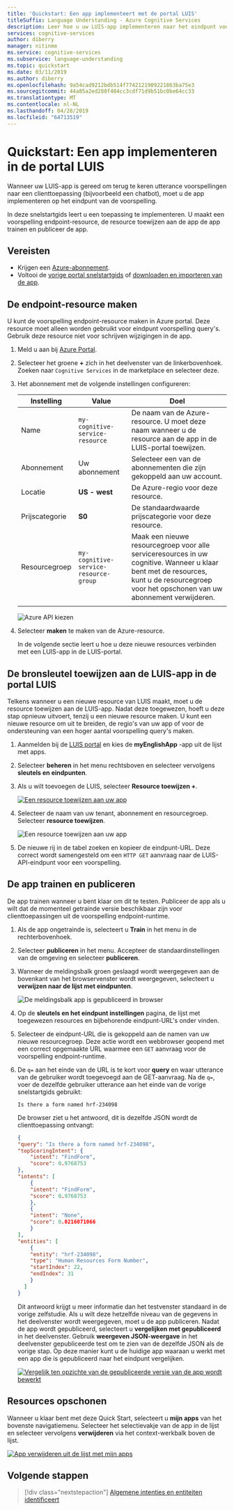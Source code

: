 ```yaml
---
title: 'Quickstart: Een app implementeert met de portal LUIS'
titleSuffix: Language Understanding - Azure Cognitive Services
description: Leer hoe u uw LUIS-app implementeren naar het eindpunt voorspelling nadat de app is gereed om terug te keren utterance voorspellingen naar een clienttoepassing, bijvoorbeeld een chatbot. In deze snelstartgids leert u hoe u een toepassing implementeren met het maken van een voorspelling endpoint-resource, de resource toe te wijzen aan de app, de app trainen en publiceren van de app.
services: cognitive-services
author: diberry
manager: nitinme
ms.service: cognitive-services
ms.subservice: language-understanding
ms.topic: quickstart
ms.date: 03/11/2019
ms.author: diberry
ms.openlocfilehash: 9a54cad9212bdb514f7742121909221863ba75e3
ms.sourcegitcommit: 44a85a2ed288f484cc3cdf71d9b51bc0be64cc33
ms.translationtype: MT
ms.contentlocale: nl-NL
ms.lasthandoff: 04/28/2019
ms.locfileid: "64713519"
---
```

# <a name="quickstart-deploy-an-app-in-the-luis-portal"></a>Quickstart: Een app implementeren in de portal LUIS

Wanneer uw LUIS-app is gereed om terug te keren utterance voorspellingen naar een clienttoepassing (bijvoorbeeld een chatbot), moet u de app implementeren op het eindpunt van de voorspelling.

In deze snelstartgids leert u een toepassing te implementeren. U maakt een voorspelling endpoint-resource, de resource toewijzen aan de app de app trainen en publiceer de app.

## <a name="prerequisites"></a>Vereisten

* Krijgen een [Azure-abonnement](https://azure.microsoft.com/free).
* Voltooi de [vorige portal snelstartgids](get-started-portal-build-app.md) of [downloaden en importeren van de app](https://github.com/Azure-Samples/cognitive-services-language-understanding/blob/master/documentation-samples/quickstarts/in-portal/build-portal-app.json).

## <a name="create-the-endpoint-resource"></a>De endpoint-resource maken

U kunt de voorspelling endpoint-resource maken in Azure portal. Deze resource moet alleen worden gebruikt voor eindpunt voorspelling query's. Gebruik deze resource niet voor schrijven wijzigingen in de app.

1. Meld u aan bij [Azure Portal](https://ms.portal.azure.com/).

1. Selecteer het groene **+** zich in het deelvenster van de linkerbovenhoek. Zoeken naar `Cognitive Services` in de marketplace en selecteer deze.

1. Het abonnement met de volgende instellingen configureren:

   |Instelling|Value|Doel|
   |--|--|--|
   |Name|`my-cognitive-service-resource`|De naam van de Azure-resource. U moet deze naam wanneer u de resource aan de app in de LUIS-portal toewijzen.|
   |Abonnement|Uw abonnement|Selecteer een van de abonnementen die zijn gekoppeld aan uw account.|
   |Locatie|**US - west**|De Azure-regio voor deze resource.|
   |Prijscategorie|**S0**|De standaardwaarde prijscategorie voor deze resource.|
   |Resourcegroep|`my-cognitive-service-resource-group`|Maak een nieuwe resourcegroep voor alle serviceresources in uw cognitive. Wanneer u klaar bent met de resources, kunt u de resourcegroep voor het opschonen van uw abonnement verwijderen. |
   | | | |

   ![Azure API kiezen](./media/get-started-portal-deploy-app/create-cognitive-services-resource.png)

1. Selecteer **maken** te maken van de Azure-resource.

   In de volgende sectie leert u hoe u deze nieuwe resources verbinden met een LUIS-app in de LUIS-portal.

## <a name="assign-the-resource-key-to-the-luis-app-in-the-luis-portal"></a>De bronsleutel toewijzen aan de LUIS-app in de portal LUIS

Telkens wanneer u een nieuwe resource van LUIS maakt, moet u de resource toewijzen aan de LUIS-app. Nadat deze toegewezen, hoeft u deze stap opnieuw uitvoert, tenzij u een nieuwe resource maken. U kunt een nieuwe resource om uit te breiden, de regio's van uw app of voor de ondersteuning van een hoger aantal voorspelling query's maken.

1. Aanmelden bij de [LUIS portal](https://www.luis.ai) en kies de **myEnglishApp** -app uit de lijst met apps.

1. Selecteer **beheren** in het menu rechtsboven en selecteer vervolgens **sleutels en eindpunten**.

1. Als u wilt toevoegen de LUIS, selecteer **Resource toewijzen +**.

   [![Een resource toewijzen aan uw app](./media/get-started-portal-deploy-app/assign-resource-button.png)](./media/get-started-portal-deploy-app/assign-resource-button.png#lightbox)

1. Selecteer de naam van uw tenant, abonnement en resourcegroep. Selecteer **resource toewijzen**.

   ![Een resource toewijzen aan uw app](./media/get-started-portal-deploy-app/assign-resource.png)

1. De nieuwe rij in de tabel zoeken en kopieer de eindpunt-URL. Deze correct wordt samengesteld om een `HTTP GET` aanvraag naar de LUIS-API-eindpunt voor een voorspelling.

## <a name="train-and-publish-the-app"></a>De app trainen en publiceren

De app trainen wanneer u bent klaar om dit te testen. Publiceer de app als u wilt dat de momenteel getrainde versie beschikbaar zijn voor clienttoepassingen uit de voorspelling endpoint-runtime.

1. Als de app ongetrainde is, selecteert u **Train** in het menu in de rechterbovenhoek.

1. Selecteer **publiceren** in het menu. Accepteer de standaardinstellingen van de omgeving en selecteer **publiceren**.

1. Wanneer de meldingsbalk groen geslaagd wordt weergegeven aan de bovenkant van het browservenster wordt weergegeven, selecteert u **verwijzen naar de lijst met eindpunten**.

   ![De meldingsbalk app is gepubliceerd in browser](./media/get-started-portal-deploy-app/successfully-published-notification.png)

1. Op de **sleutels en het eindpunt instellingen** pagina, de lijst met toegewezen resources en bijbehorende eindpunt-URL's onder vinden.

1. Selecteer de eindpunt-URL die is gekoppeld aan de namen van uw nieuwe resourcegroep. Deze actie wordt een webbrowser geopend met een correct opgemaakte URL waarmee een `GET` aanvraag voor de voorspelling endpoint-runtime.

1. De `q=` aan het einde van de URL is te kort voor **query** en waar utterance van de gebruiker wordt toegevoegd aan de GET-aanvraag. Na de `q=`, voer de dezelfde gebruiker utterance aan het einde van de vorige snelstartgids gebruikt:

    ```Is there a form named hrf-234098```

    De browser ziet u het antwoord, dit is dezelfde JSON wordt de clienttoepassing ontvangt:

    ```JSON
    {
    "query": "Is there a form named hrf-234098",
    "topScoringIntent": {
        "intent": "FindForm",
        "score": 0.9768753
    },
    "intents": [
        {
        "intent": "FindForm",
        "score": 0.9768753
        },
        {
        "intent": "None",
        "score": 0.0216071066
        }
    ],
    "entities": [
        {
        "entity": "hrf-234098",
        "type": "Human Resources Form Number",
        "startIndex": 22,
        "endIndex": 31
        }
      ]
    }
    ```

    Dit antwoord krijgt u meer informatie dan het testvenster standaard in de vorige zelfstudie. Als u wilt deze hetzelfde niveau van de gegevens in het deelvenster wordt weergegeven, moet u de app publiceren. Nadat de app wordt gepubliceerd, selecteert u **vergelijken met gepubliceerd** in het deelvenster. Gebruik **weergeven JSON-weergave** in het deelvenster gepubliceerde test om te zien van de dezelfde JSON als de vorige stap. Op deze manier kunt u de huidige app waaraan u werkt met een app die is gepubliceerd naar het eindpunt vergelijken.

    [![Vergelijk ten opzichte van de gepubliceerde versie van de app wordt bewerkt](./media/get-started-portal-deploy-app/compare-test-pane.png)](./media/get-started-portal-deploy-app/compare-test-pane.png#lightbox)

## <a name="clean-up-resources"></a>Resources opschonen

Wanneer u klaar bent met deze Quick Start, selecteert u **mijn apps** van het bovenste navigatiemenu. Selecteer het selectievakje van de app in de lijst en selecteer vervolgens **verwijderen** via het context-werkbalk boven de lijst.

[![App verwijderen uit de lijst met mijn apps](./media/get-started-portal-build-app/delete-app.png)](./media/get-started-portal-build-app/delete-app.png#lightbox)

## <a name="next-steps"></a>Volgende stappen

> [!div class="nextstepaction"]
> [Algemene intenties en entiteiten identificeert](luis-tutorial-prebuilt-intents-entities.md)
